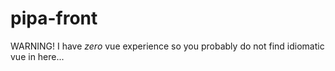 # pipa-front

WARNING! I have _zero_ vue experience so you probably do not find idiomatic vue in here...
